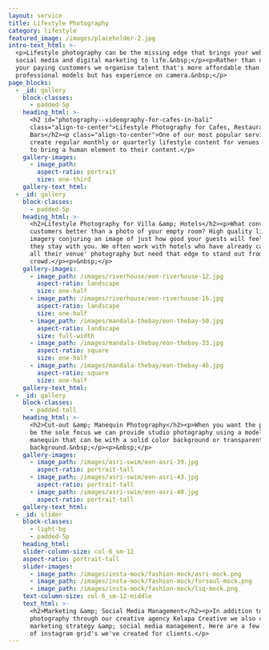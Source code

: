 ```yaml
---
layout: service
title: Lifestyle Photography
category: lifestyle
featured_image: /images/placeholder-2.jpg
intro-text_html: >-
  <p>Lifestyle photography can be the missing edge that brings your website,
  social media and digital marketing to life.&nbsp;</p><p>Rather than disrupting
  your paying customers we organise talent that's more affordable than
  professional models but has experience on camera.&nbsp;</p>
page_blocks:
  - _id: gallery
    block-classes:
      - padded-5p
    heading_html: >-
      <h2 id="photography--videography-for-cafes-in-bali"
      class="align-to-center">Lifestyle Photography for Cafes, Restaurants &amp;
      Bars</h2><p class="align-to-center">One of our most popular services is to
      create regular monthly or quarterly lifestyle content for venues that want
      to bring a human element to their content.</p>
    gallery-images:
      - image_path:
        aspect-ratio: portrait
        size: one-third
    gallery-text_html:
  - _id: gallery
    block-classes:
      - padded-5p
    heading_html: >-
      <h2>Lifestyle Photography for Villa &amp; Hotels</h2><p>What converts
      customers better than a photo of your empty room? High quality lifestyle
      imagery conjuring an image of just how good your guests will feel when
      they stay with you. We often work with hotels who have already captured
      all their venue' photography but need that edge to stand out from the
      crowd.</p><p>&nbsp;</p>
    gallery-images:
      - image_path: /images/riverhouse/eon-riverhouse-12.jpg
        aspect-ratio: landscape
        size: one-half
      - image_path: /images/riverhouse/eon-riverhouse-16.jpg
        aspect-ratio: landscape
        size: one-half
      - image_path: /images/mandala-thebay/eon-thebay-50.jpg
        aspect-ratio: landscape
        size: full-width
      - image_path: /images/mandala-thebay/eon-thebay-33.jpg
        aspect-ratio: square
        size: one-half
      - image_path: /images/mandala-thebay/eon-thebay-46.jpg
        aspect-ratio: square
        size: one-half
    gallery-text_html:
  - _id: gallery
    block-classes:
      - padded-tall
    heading_html: >-
      <h2>Cut-out &amp; Manequin Photography</h2><p>When you want the product to
      be the sole focus we can provide studio photography using a model or ghost
      manequin that can be with a solid color background or transparent, cut-out
      background.&nbsp;</p><p>&nbsp;</p>
    gallery-images:
      - image_path: /images/asri-swim/eon-asri-39.jpg
        aspect-ratio: portrait-tall
      - image_path: /images/asri-swim/eon-asri-43.jpg
        aspect-ratio: portrait-tall
      - image_path: /images/asri-swim/eon-asri-40.jpg
        aspect-ratio: portrait-tall
    gallery-text_html:
  - _id: slider
    block-classes:
      - light-bg
      - padded-5p
    heading_html:
    slider-column-size: col-6_sm-12
    aspect-ratio: portrait-tall
    slider-images:
      - image_path: /images/insta-mock/fashion-mock/asri-mock.png
      - image_path: /images/insta-mock/fashion-mock/forsoul-mock.png
      - image_path: /images/insta-mock/fashion-mock/liq-mock.png
    text-column-size: col-6_sm-12-middle
    text_html: >-
      <h2>Marketing &amp; Social Media Management</h2><p>In addition to
      photography through our creative agency Kelapa Creative we also offer
      marketing strategy &amp; social media management. Here are a few examples
      of instagram grid's we've created for clients.</p>
---
```


